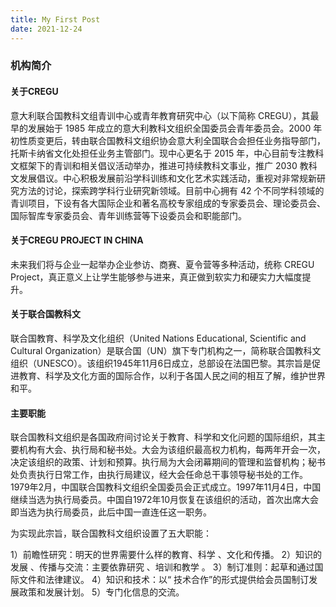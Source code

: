 ```yaml
---
title: My First Post
date: 2021-12-24
---
```



### 机构简介

#### 关于CREGU

意大利联合国教科文组青训中心或青年教育研究中心（以下简称 CREGU），其最早的发展始于 1985 年成立的意大利教科文组织全国委员会青年委员会。2000 年初性质变更后，转由联合国教科文组织协会意大利全国联合会担任业务指导部门，托斯卡纳省文化处担任业务主管部门。现中心更名于 2015 年，中心目前专注教科文框架下的青训和相关倡议活动举办，推进可持续教科文事业，推广 2030 教科文发展倡议。中心积极发展前沿学科训练和文化艺术实践活动，重视对非常规新研究方法的讨论，探索跨学科行业研究新领域。目前中心拥有 42 个不同学科领域的青训项目，下设有各大国际企业和著名高校专家组成的专家委员会、理论委员会、国际智库专家委员会、青年训练营等下设委员会和职能部门。

#### 关于CREGU PROJECT IN CHINA

未来我们将与企业一起举办企业参访、商赛、夏令营等多种活动，统称 CREGU Project，真正意义上让学生能够参与进来，真正做到软实力和硬实力大幅度提升。

#### 关于联合国教科文

联合国教育、科学及文化组织（United Nations Educational, Scientific and Cultural Organization）是联合国（UN）旗下专门机构之一，简称联合国教科文组织（UNESCO）。该组织1945年11月6日成立，总部设在法国巴黎。其宗旨是促进教育、科学及文化方面的国际合作，以利于各国人民之间的相互了解，维护世界和平。

#### 主要职能

联合国教科文组织是各国政府间讨论关于教育、科学和文化问题的国际组织，其主要机构有大会、执行局和秘书处。大会为该组织最高权力机构，每两年开会一次，决定该组织的政策、计划和预算。执行局为大会闭幕期间的管理和监督机构；秘书处负责执行日常工作，由执行局建议，经大会任命总干事领导秘书处的工作。1979年2月，中国联合国教科文组织全国委员会正式成立。1997年11月4日，中国继续当选为执行局委员。中国自1972年10月恢复在该组织的活动，首次出席大会即当选为执行局委员，此后中国一直连任这一职务。

为实现此宗旨，联合国教科文组织设置了五大职能：

1）前瞻性研究：明天的世界需要什么样的教育、科学 、文化和传播。
2）知识的发展 、传播与交流：主要依靠研究 、培训和教学 。
3）制订准则：起草和通过国际文件和法律建议。
4）知识和技术：以“ 技术合作”的形式提供给会员国制订发展政策和发展计划。
5）专门化信息的交流。
